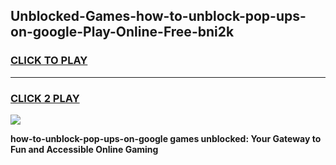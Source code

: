 
## Unblocked-Games-how-to-unblock-pop-ups-on-google-Play-Online-Free-bni2k
<h3>
<a href="https://premium76.site?title=how-to-unblock-pop-ups-on-google&ref=26A">CLICK TO PLAY</a></h3>
<hr>

<h3>
<a href="https://premium76.site?title=how-to-unblock-pop-ups-on-google&ref=26A">CLICK 2 PLAY</a>
  
</h3>

<a href="https://premium76.site?title=how-to-unblock-pop-ups-on-google&ref=26A"><img src="https://clearcache.store/games.png"></a>


**how-to-unblock-pop-ups-on-google games unblocked: Your Gateway to Fun and Accessible Online Gaming**
